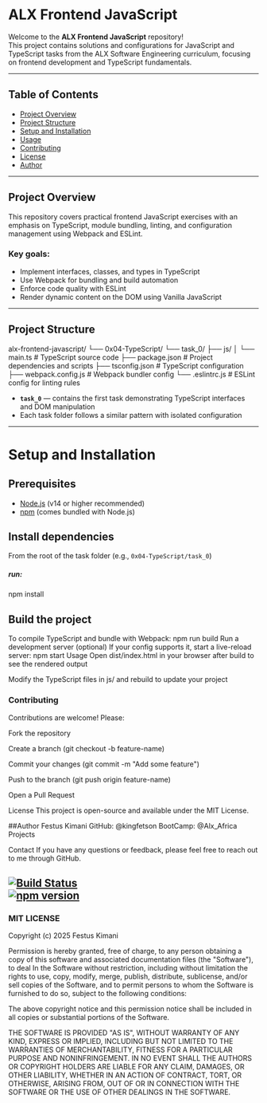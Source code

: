 # ALX Frontend JavaScript

Welcome to the **ALX Frontend JavaScript** repository!  
This project contains solutions and configurations for JavaScript and TypeScript tasks from the ALX Software Engineering curriculum, focusing on frontend development and TypeScript fundamentals.

---

## Table of Contents

- [Project Overview](#project-overview)  
- [Project Structure](#project-structure)  
- [Setup and Installation](#setup-and-installation)  
- [Usage](#usage)  
- [Contributing](#contributing)  
- [License](#license)  
- [Author](#author)

---

## Project Overview

This repository covers practical frontend JavaScript exercises with an emphasis on TypeScript, module bundling, linting, and configuration management using Webpack and ESLint.  

### Key goals:

- Implement interfaces, classes, and types in TypeScript  
- Use Webpack for bundling and build automation  
- Enforce code quality with ESLint  
- Render dynamic content on the DOM using Vanilla JavaScript  

---

## Project Structure

alx-frontend-javascript/
└── 0x04-TypeScript/
└── task_0/
├── js/
│ └── main.ts # TypeScript source code
├── package.json # Project dependencies and scripts
├── tsconfig.json # TypeScript configuration
├── webpack.config.js # Webpack bundler config
└── .eslintrc.js # ESLint config for linting rules


- **`task_0`** — contains the first task demonstrating TypeScript interfaces and DOM manipulation  
- Each task folder follows a similar pattern with isolated configuration

---

# Setup and Installation

## Prerequisites

- [Node.js](https://nodejs.org/en/) (v14 or higher recommended)  
- [npm](https://www.npmjs.com/get-npm) (comes bundled with Node.js)

## Install dependencies

From the root of the task folder (e.g., `0x04-TypeScript/task_0`)
##### run:
npm install

## Build the project
To compile TypeScript and bundle with Webpack:
npm run build
Run a development server (optional)
If your config supports it, start a live-reload server:
npm start
Usage
Open dist/index.html in your browser after build to see the rendered output

Modify the TypeScript files in js/ and rebuild to update your project

### Contributing

Contributions are welcome! Please:

Fork the repository

Create a branch (git checkout -b feature-name)

Commit your changes (git commit -m "Add some feature")

Push to the branch (git push origin feature-name)

Open a Pull Request

License
This project is open-source and available under the MIT License.

##Author
Festus Kimani
GitHub: @kingfetson
BootCamp: @Alx_Africa Projects

Contact
If you have any questions or feedback, please feel free to reach out to me through GitHub.

[![Build Status](https://img.shields.io/badge/build-passing-brightgreen)](https://github.com/kingfetson/alx-frontend-javascript/actions)  
[![npm version](https://img.shields.io/badge/npm-v1.0.0-blue)](https://www.npmjs.com/package/your-package-name)
---

### MIT LICENSE 

Copyright (c) 2025 Festus Kimani

Permission is hereby granted, free of charge, to any person obtaining a copy
of this software and associated documentation files (the "Software"), to deal
In the Software without restriction, including without limitation the rights
to use, copy, modify, merge, publish, distribute, sublicense, and/or sell
copies of the Software, and to permit persons to whom the Software is
furnished to do so, subject to the following conditions:

The above copyright notice and this permission notice shall be included in all
copies or substantial portions of the Software.

THE SOFTWARE IS PROVIDED "AS IS", WITHOUT WARRANTY OF ANY KIND, EXPRESS OR
IMPLIED, INCLUDING BUT NOT LIMITED TO THE WARRANTIES OF MERCHANTABILITY,
FITNESS FOR A PARTICULAR PURPOSE AND NONINFRINGEMENT. IN NO EVENT SHALL THE
AUTHORS OR COPYRIGHT HOLDERS ARE LIABLE FOR ANY CLAIM, DAMAGES, OR OTHER
LIABILITY, WHETHER IN AN ACTION OF CONTRACT, TORT, OR OTHERWISE, ARISING FROM,
OUT OF OR IN CONNECTION WITH THE SOFTWARE OR THE USE OF OTHER DEALINGS IN THE
SOFTWARE.
